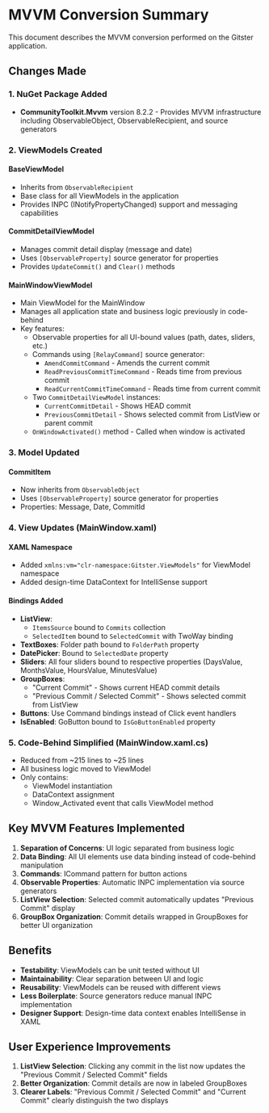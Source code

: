 # MVVM Conversion Summary

This document describes the MVVM conversion performed on the Gitster application.

## Changes Made

### 1. NuGet Package Added
- **CommunityToolkit.Mvvm** version 8.2.2 - Provides MVVM infrastructure including ObservableObject, ObservableRecipient, and source generators

### 2. ViewModels Created

#### BaseViewModel
- Inherits from `ObservableRecipient` 
- Base class for all ViewModels in the application
- Provides INPC (INotifyPropertyChanged) support and messaging capabilities

#### CommitDetailViewModel
- Manages commit detail display (message and date)
- Uses `[ObservableProperty]` source generator for properties
- Provides `UpdateCommit()` and `Clear()` methods

#### MainWindowViewModel
- Main ViewModel for the MainWindow
- Manages all application state and business logic previously in code-behind
- Key features:
  - Observable properties for all UI-bound values (path, dates, sliders, etc.)
  - Commands using `[RelayCommand]` source generator:
    - `AmendCommitCommand` - Amends the current commit
    - `ReadPreviousCommitTimeCommand` - Reads time from previous commit
    - `ReadCurrentCommitTimeCommand` - Reads time from current commit
  - Two `CommitDetailViewModel` instances:
    - `CurrentCommitDetail` - Shows HEAD commit
    - `PreviousCommitDetail` - Shows selected commit from ListView or parent commit
  - `OnWindowActivated()` method - Called when window is activated

### 3. Model Updated

#### CommitItem
- Now inherits from `ObservableObject`
- Uses `[ObservableProperty]` source generator for properties
- Properties: Message, Date, CommitId

### 4. View Updates (MainWindow.xaml)

#### XAML Namespace
- Added `xmlns:vm="clr-namespace:Gitster.ViewModels"` for ViewModel namespace
- Added design-time DataContext for IntelliSense support

#### Bindings Added
- **ListView**: 
  - `ItemsSource` bound to `Commits` collection
  - `SelectedItem` bound to `SelectedCommit` with TwoWay binding
- **TextBoxes**: Folder path bound to `FolderPath` property
- **DatePicker**: Bound to `SelectedDate` property
- **Sliders**: All four sliders bound to respective properties (DaysValue, MonthsValue, HoursValue, MinutesValue)
- **GroupBoxes**: 
  - "Current Commit" - Shows current HEAD commit details
  - "Previous Commit / Selected Commit" - Shows selected commit from ListView
- **Buttons**: Use Command bindings instead of Click event handlers
- **IsEnabled**: GoButton bound to `IsGoButtonEnabled` property

### 5. Code-Behind Simplified (MainWindow.xaml.cs)
- Reduced from ~215 lines to ~25 lines
- All business logic moved to ViewModel
- Only contains:
  - ViewModel instantiation
  - DataContext assignment
  - Window_Activated event that calls ViewModel method

## Key MVVM Features Implemented

1. **Separation of Concerns**: UI logic separated from business logic
2. **Data Binding**: All UI elements use data binding instead of code-behind manipulation
3. **Commands**: ICommand pattern for button actions
4. **Observable Properties**: Automatic INPC implementation via source generators
5. **ListView Selection**: Selected commit automatically updates "Previous Commit" display
6. **GroupBox Organization**: Commit details wrapped in GroupBoxes for better UI organization

## Benefits

- **Testability**: ViewModels can be unit tested without UI
- **Maintainability**: Clear separation between UI and logic
- **Reusability**: ViewModels can be reused with different views
- **Less Boilerplate**: Source generators reduce manual INPC implementation
- **Designer Support**: Design-time data context enables IntelliSense in XAML

## User Experience Improvements

1. **ListView Selection**: Clicking any commit in the list now updates the "Previous Commit / Selected Commit" fields
2. **Better Organization**: Commit details are now in labeled GroupBoxes
3. **Clearer Labels**: "Previous Commit / Selected Commit" and "Current Commit" clearly distinguish the two displays
